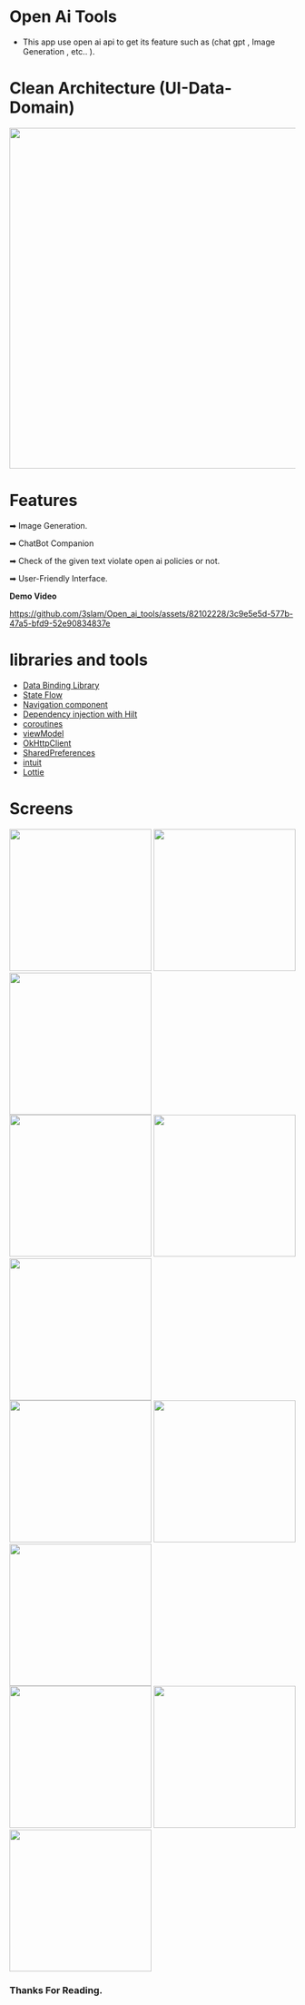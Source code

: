 # Open Ai Tools

- This app use open ai api to get its feature such as (chat gpt , Image Generation , etc.. ).

# Clean Architecture (UI-Data-Domain)
<img src ="https://github.com/3slam/Cryptocurrency_And_StockMarket_App/assets/82102228/fd29d3ca-d707-465a-a9cf-e8a6814851ab" width="600" hight="400" >

# Features 
 
➡ Image Generation.

➡ ChatBot Companion
 
➡ Check of the given text violate open ai policies or not.
  
➡ User-Friendly Interface.

  **Demo Video**<br/>

 https://github.com/3slam/Open_ai_tools/assets/82102228/3c9e5e5d-577b-47a5-bfd9-52e90834837e

  #  libraries and tools
- [Data Binding Library](https://developer.android.com/topic/libraries/data-binding)
- [State Flow](https://developer.android.com/kotlin/flow)
- [Navigation component](https://developer.android.com/guide/navigation/get-started)
- [Dependency injection with Hilt](https://developer.android.com/training/dependency-injection/hilt-android)
- [coroutines](https://developer.android.com/kotlin/coroutines)
- [viewModel](https://developer.android.com/topic/libraries/architecture/viewmodel)
- [OkHttpClient](https://square.github.io/okhttp/)
- [SharedPreferences](https://developer.android.com/training/data-storage/shared-preferences)
- [intuit](https://github.com/intuit/sdp)
- [Lottie](https://github.com/airbnb/lottie-android)
 
 # Screens
<div>
 <img src ="https://github.com/3slam/Open_ai_tools/assets/82102228/8a92dc67-d040-4dd7-9557-3b562c855700" width="250" hight="400">
 <img src ="https://github.com/3slam/Open_ai_tools/assets/82102228/6e5b7783-851a-4e61-9576-acec9f7ad763" width="250" hight="400">
  <img src ="https://github.com/3slam/Open_ai_tools/assets/82102228/9aa23ee9-9f96-43ce-82b1-80d976c92c1d" width="250" hight="400">
</div>

<div>
  <img src ="https://github.com/3slam/Open_ai_tools/assets/82102228/d6fb3cef-9fb7-4c0f-b63d-8b6d0d06c416" width="250" hight="400">
 <img src ="https://github.com/3slam/Open_ai_tools/assets/82102228/a36fbd2f-b7de-480b-89d9-d54a4a8df28c" width="250" hight="400">
  <img src ="https://github.com/3slam/Open_ai_tools/assets/82102228/ef4dde81-0661-43b8-880b-d9916f838cd4" width="250" hight="400">
</div>
 
<div>
  <img src ="https://github.com/3slam/Open_ai_tools/assets/82102228/f53dc2e6-a4ed-4673-a342-e604597c3cfa" width="250" hight="400">
 <img src ="https://github.com/3slam/Open_ai_tools/assets/82102228/f6aeacc1-bce8-4373-bf27-f5f6017035c1" width="250" hight="400">
  <img src ="https://github.com/3slam/Open_ai_tools/assets/82102228/ff35f21c-a192-437c-bddb-bb6239130625" width="250" hight="400">
</div>

 <div>
  <img src ="https://github.com/3slam/Open_ai_tools/assets/82102228/13c9dc6d-15b9-4016-9c3f-041a73644d9a" width="250" hight="400">
 <img src ="https://github.com/3slam/Open_ai_tools/assets/82102228/723ce18c-c9d3-486b-9eb6-1b75cd7c8e0e" width="250" hight="400">
  <img src ="https://github.com/3slam/Open_ai_tools/assets/82102228/12b93df6-ff34-4c04-ab49-0b1b00016fd0" width="250" hight="400">
</div>

### Thanks For Reading.

